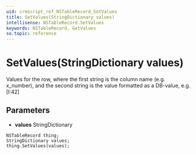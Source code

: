 ```yaml
---
uid: crmscript_ref_NSTableRecord_SetValues
title: SetValues(StringDictionary values)
intellisense: NSTableRecord.SetValues
keywords: NSTableRecord, GetValues
so.topic: reference
---
```


# SetValues(StringDictionary values)

Values for the row, where the first string is the column name (e.g. x_number), and the second string is the value formatted as a DB-value, e.g. [I:42]

## Parameters

* **values** StringDictionary

```crmscript
NSTableRecord thing;
StringDictionary values;
thing.SetValues(values);
```

